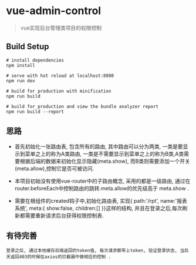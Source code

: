# vue-admin-control

> vue实现后台管理类项目的权限控制

## Build Setup

``` 
# install dependencies
npm install

# serve with hot reload at localhost:8080
npm run dev

# build for production with minification
npm run build

# build for production and view the bundle analyzer report
npm run build --report
```

## 思路

*   首先初始化一张路由表, 包含所有的路由, 其中路由可以分为两类, 一类是要显示到菜单之上的称为A类路由, 一类是不需要显示到菜单之上的称为B类,A类需要根据后端的数据来初始化显示隐藏(meta.show), 而B类则需要添加一个开关(meta.allow),控制它是否可被访问.

*   本项目初始没有使用vue-router中的子路由概念, 采用的都是一级路由, 通过在router.beforeEach中控制路由的跳转.meta.allow的优先级高于
meta.show .

*   需要在根组件的created钩子中,初始化路由表, 实现{ path:'/rpt', name:'报表系统', meta:{ show:false, children:[] }}这样的结构,
并且在登录之后,每次刷新都需要重新请求后台获得权限控制表.

## 有待完善

    登录之后, 通过本地缓存后端返回的token值, 每次请求都带上token, 验证登录状态, 当后天返回403的时候在axios的拦截器中做相应的控制 .
